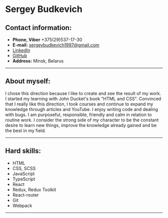 # Sergey Budkevich
## Contact information:
* **Phone, Viber** +375(29)537-17-30
* **E-mail:** sergeybudkevich1997@gmail.com
* [LinkedIn](https://www.linkedin.com/in/sergey-budkevich/)
* [GitHub](https://github.com/Sergey-Budkevich)
* **Address:** Minsk, Belarus
---

## About myself:
I chose this direction because I like to create and see the result of my work. I started my learning with John Ducket's book "HTML and CSS". Convinced that I really like this direction, I took courses and continue to expand my knowledge through articles and YouTube. I enjoy writing code and dealing with bugs. I am purposeful, responsible, friendly and calm in relation to routine work. I consider the strong side of my character to be the constant desire to learn new things, improve the knowledge already gained and be the best in my field.

---

## Hard skills: 
* HTML
* CSS, SCSS
* JavaScript
* TypeScript
* React
* Redux, Redux Toolkit
* React-router
* Git
* Webpack
---